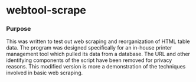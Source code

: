 # webtool-scrape

### Purpose
This was written to test out web scraping and reorganization of HTML table data. The program was designed specifically for an in-house printer management tool which pulled its data from a database. The URL and other identifying components of the script have been removed for privacy reasons. This modified version is more a demonstration of the techniques involved in basic web scraping.
